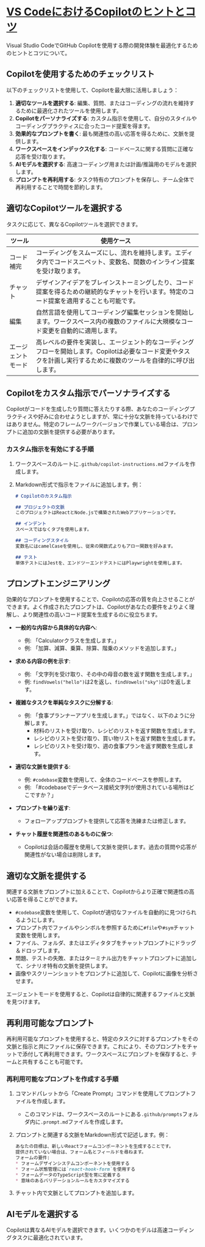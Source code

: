 # [VS CodeにおけるCopilotのヒントとコツ](https://code.visualstudio.com/docs/copilot/copilot-tips-and-tricks)

Visual Studio CodeでGitHub Copilotを使用する際の開発体験を最適化するためのヒントとコツについて。

## Copilotを使用するためのチェックリスト

以下のチェックリストを使用して、Copilotを最大限に活用しましょう：

1. **適切なツールを選択する**: 編集、質問、またはコーディングの流れを維持するために最適化されたツールを使用します。
2. **Copilotをパーソナライズする**: カスタム指示を使用して、自分のスタイルやコーディングプラクティスに合ったコード提案を得ます。
3. **効果的なプロンプトを書く**: 最も関連性の高い応答を得るために、文脈を提供します。
4. **ワークスペースをインデックス化する**: コードベースに関する質問に正確な応答を受け取ります。
5. **AIモデルを選択する**: 高速コーディング用または計画/推論用のモデルを選択します。
6. **プロンプトを再利用する**: タスク特有のプロンプトを保存し、チーム全体で再利用することで時間を節約します。

## 適切なCopilotツールを選択する

タスクに応じて、異なるCopilotツールを選択できます。

| ツール             | 使用ケース                                                                                                                                                          |
| ------------------ | ------------------------------------------------------------------------------------------------------------------------------------------------------------------- |
| コード補完         | コーディングをスムーズにし、流れを維持します。エディタ内でコードスニペット、変数名、関数のインライン提案を受け取ります。                                            |
| チャット           | デザインアイデアをブレインストーミングしたり、コード提案を得るための継続的なチャットを行います。特定のコード提案を適用することも可能です。                          |
| 編集               | 自然言語を使用してコーディング編集セッションを開始します。ワークスペース内の複数のファイルに大規模なコード変更を自動的に適用します。                                |
| エージェントモード | 高レベルの要件を実装し、エージェント的なコーディングフローを開始します。Copilotは必要なコード変更やタスクを計画し実行するために複数のツールを自律的に呼び出します。 |

## Copilotをカスタム指示でパーソナライズする

Copilotがコードを生成したり質問に答えたりする際、あなたのコーディングプラクティスや好みに合わせようとしますが、常に十分な文脈を持っているわけではありません。特定のフレームワークバージョンで作業している場合は、プロンプトに追加の文脈を提供する必要があります。

### カスタム指示を有効にする手順

1. ワークスペースのルートに`.github/copilot-instructions.md`ファイルを作成します。
2. Markdown形式で指示をファイルに追加します。例：

   ```markdown
   # Copilotのカスタム指示

   ## プロジェクトの文脈
   このプロジェクトはReactとNode.jsで構築されたWebアプリケーションです。

   ## インデント
   スペースではなくタブを使用します。

   ## コーディングスタイル
   変数名にはcamelCaseを使用し、従来の関数式よりもアロー関数を好みます。

   ## テスト
   単体テストにはJestを、エンドツーエンドテストにはPlaywrightを使用します。
   ```

## プロンプトエンジニアリング

効果的なプロンプトを使用することで、Copilotの応答の質を向上させることができます。よく作成されたプロンプトは、Copilotがあなたの要件をよりよく理解し、より関連性の高いコード提案を生成するのに役立ちます。

- **一般的な内容から具体的な内容へ**:
  - 例: 「Calculatorクラスを生成します。」
  - 例: 「加算、減算、乗算、除算、階乗のメソッドを追加します。」

- **求める内容の例を示す**:
  - 例: 「文字列を受け取り、その中の母音の数を返す関数を生成します。」
  - 例: `findVowels("hello")`は2を返し、`findVowels("sky")`は0を返します。

- **複雑なタスクを単純なタスクに分解する**:
  - 例: 「食事プランナーアプリを生成します。」ではなく、以下のように分解します。
    - 材料のリストを受け取り、レシピのリストを返す関数を生成します。
    - レシピのリストを受け取り、買い物リストを返す関数を生成します。
    - レシピのリストを受け取り、週の食事プランを返す関数を生成します。

- **適切な文脈を提供する**:
  - 例: `#codebase`変数を使用して、全体のコードベースを参照します。
  - 例: 「#codebaseでデータベース接続文字列が使用されている場所はどこですか？」

- **プロンプトを繰り返す**:
  - フォローアッププロンプトを提供して応答を洗練または修正します。

- **チャット履歴を関連性のあるものに保つ**:
  - Copilotは会話の履歴を使用して文脈を提供します。過去の質問や応答が関連性がない場合は削除します。

## 適切な文脈を提供する

関連する文脈をプロンプトに加えることで、Copilotからより正確で関連性の高い応答を得ることができます。

- `#codebase`変数を使用して、Copilotが適切なファイルを自動的に見つけられるようにします。
- プロンプト内でファイルやシンボルを参照するために`#file`や`#sym`チャット変数を使用します。
- ファイル、フォルダ、またはエディタタブをチャットプロンプトにドラッグ＆ドロップします。
- 問題、テストの失敗、またはターミナル出力をチャットプロンプトに追加して、シナリオ特有の文脈を提供します。
- 画像やスクリーンショットをプロンプトに追加して、Copilotに画像を分析させます。

エージェントモードを使用すると、Copilotは自律的に関連するファイルと文脈を見つけます。

## 再利用可能なプロンプト

再利用可能なプロンプトを使用すると、特定のタスクに対するプロンプトをその文脈と指示と共にファイルに保存できます。これにより、そのプロンプトをチャットで添付して再利用できます。ワークスペースにプロンプトを保存すると、チームと共有することも可能です。

### 再利用可能なプロンプトを作成する手順

1. コマンドパレットから「Create Prompt」コマンドを使用してプロンプトファイルを作成します。
   - このコマンドは、ワークスペースのルートにある`.github/prompts`フォルダ内に`.prompt.md`ファイルを作成します。

2. プロンプトと関連する文脈をMarkdown形式で記述します。例：

   ```markdown
   あなたの目標は、新しいReactフォームコンポーネントを生成することです。
   提供されていない場合は、フォーム名とフィールドを尋ねます。
   フォームの要件:
   * フォームデザインシステムコンポーネントを使用する
   * フォーム状態管理には`react-hook-form`を使用する
   * フォームデータのTypeScript型を常に定義する
   * 意味のあるバリデーションルールをカスタマイズする
   ```

3. チャット内で文脈としてプロンプトを追加します。

## AIモデルを選択する

Copilotは異なるAIモデルを選択できます。いくつかのモデルは高速コーディングタスクに最適化されています。
